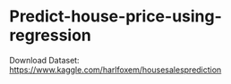 # Predict-house-price-using-regression

Download Dataset: https://www.kaggle.com/harlfoxem/housesalesprediction
